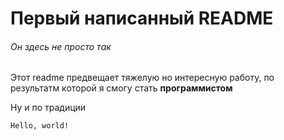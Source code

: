 
# Первый написанный README

###### Он здесь не просто так

Этот readme предвещает тяжелую но интересную работу, по результатм которой я смогу стать **программистом**         

Ну и по традиции

```
Hello, world!
```
